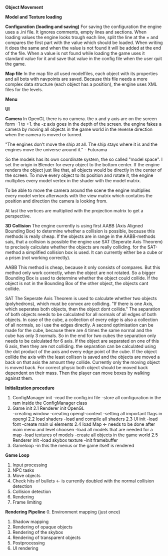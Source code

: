 **Object Movement**


**Model and Texture loading**


**Configuration (loading and saving)**
For saving the configuration the engine uses a .ini file. It ignores comments, empty lines and sections.
When loading values the engine looks trough each line, split the line at the = and compares the first part with the value which should be loaded.
When writing it does the same and when the value is not found it will be added at the end of the file.
When a value is not found while loading the game uses it standard value for it and save that value in the config file when the user quit the game.

**Map file**
In the map file all used modelfiles, each object with its properties and all bots with navpoints are saved.
Because this file needs a more complex data structure (each object has a position), the engine uses XML files for the levels.


**Menu**


**UI**


**Camera**
In OpenGL there is no camera. the x and y axis are on the screen form -1 to +1. the -z axis goes in the depth of the screen.
the engine fakes a camera by moving all objects in the game world in the reverse direction when the camera is moved or turned.

"The engines don't move the ship at all. The ship stays where it is and the engines move the universe around it." - Futurama

So the models has its own coordinate system, the so called "model space". I set the origin in Blender for every object to the bottom center.
If the engine renders the object just like that, all objects would be directly in the center of the screen.
To move every object to its position and rotate it, the engine multiplies every model vertex in the shader with the model matrix.

To be able to move the camera around the scene the engine multiplies every model vertex afterwards with the view matrix which contatins the position and direction
the camera is looking from.

At last the vertices are multiplied with the projection matrix to get a perspective.

**3D Collision**
The engine currently is using first AABB (Axis Aligned Bounding Box) to determine whether a collision is possible, because this methods is really cheap.
If the objects are in range in the AABB-methods sais, that a collision is possible the engine use SAT (Seperate Axis Theorem) to precisely calculate whether
the objects are really colliding. for the SAT-method a simplified collision box is used. It can currently either be a cube or a prism (not working correctly).

AABB
This method is cheap, because it only consists of compares. But this method only work correctly, when the object are not rotated. So a bigger Bounding Box is used
to determine whether the object could collide. If the object is not in the Bounding Box of the other object, the objects cant collide.

SAT
The Seperate Axis Theorem is used to calculate whether two objects (polyhedrons), which must be convex are colliding.
"If there is one Axis, which seperates both objects, then the object dont collide."
The separation of both objects needs to be calculated for all normals of all edges of both objects. In case of the cube, a collection of every edge is also a collection
of all normals, so i use the edges directly. A second optimisation can be made for the cube, because there are 4 times the same normal and the cube has only 3 normals.
So in the end for two cubes the separation only needs to be calculated for 6 axis. If the object are separated on one of this 6 axis, then they are not colliding.
the separation can be calculated using the dot product of the axis and every edge point of the cube.
If the object collide the axis with the least collison is saved and the objects are moved a back on that axis the amount they collide.
Currently only the moving object is moved back. For correct physic both object should be moved back dependent on their mass. Then the player can move boxes by walking against them.

**Initialization procedure**
1. ConfigManager init
	-read the config.ini file
	-store all configuration in the ram inside the ConfigManager class
2. Game init
	2.1 Renderer init OpenGL	
		-creating window
		-creating opengl-context
		-setting all important flags in opengl
	2.2 load shaders
		-load and compile all shaders
	2.3 UI init
		-load font
		-create main ui elements
	2.4 load Map <- needs to be done after main menu and level choosen
		-load all models that are needed for a map
		-load textures of models
		-create all objects in the game world
	2.5 Renderer init
		-load skybox texture
		-init framebuffer
3. Gameloop
	-in this the menus or the game itself is rendered

**Game Loop**
1. Input processing
2. NPC tasks
3. Move objects
4. Check hits of bullets <- is currently doubled with the normal collision detection
5. Collision detection
6. Rendering
7. Frame limiting

**Rendering Pipeline**
0. Environment mapping (just once)
1. Shadow mapping
2. Rendering of opaque objects
3. Rendering of the skybox
4. Rendering of transparent objects
5. Postprocessing
6. UI rendering